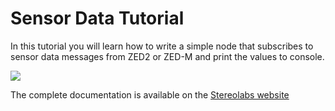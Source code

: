 # Sensor Data Tutorial

In this tutorial you will learn how to write a simple node that subscribes to sensor data messages from ZED2 or ZED-M and print the values to console.

![](../images/tutorial_zed2_plots.jpg)

The complete documentation is available on the [Stereolabs website](https://docs.stereolabs.com/integrations/ros/sensors-data/)



